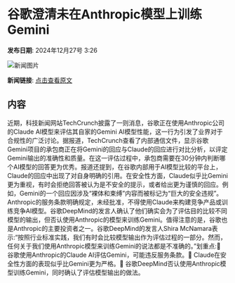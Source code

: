# 谷歌澄清未在Anthropic模型上训练Gemini

**发布日期**: 2024年12月27号 3:26

![新闻图片](https://pic.chinaz.com/picmap/202312070835429226_0.jpg)

**新闻链接**: [点击查看原文](https://www.aibase.com/zh/news/14311)

## 内容

近期，科技新闻网站TechCrunch披露了一则消息，谷歌正在使用Anthropic公司的Claude AI模型来评估其自家的Gemini AI模型性能，这一行为引发了业界对于合规性的广泛讨论。据报道，TechCrunch查看了内部通信文件，显示谷歌Gemini项目的承包商正在将Gemini的回应与Claude的回应进行对比分析，以评定Gemini输出的准确性和质量。在这一评估过程中，承包商需要在30分钟内判断哪个AI模型的回答更为优秀。报道还提到，在谷歌内部用于AI模型比较的平台上，Claude的回应中出现了对自身明确的引用。在安全性方面，Claude似乎比Gemini更为重视，有时会拒绝回答被认为是不安全的提示，或者给出更为谨慎的回应。例如，Gemini的一个回应因涉及“裸体和束缚”内容而被标记为“巨大的安全违规”。Anthropic的服务条款明确规定，未经批准，不得使用Claude来构建竞争产品或训练竞争AI模型。谷歌DeepMind的发言人确认了他们确实会为了评估目的比较不同模型的输出，但否认使用Anthropic的模型来训练Gemini。值得注意的是，谷歌也是Anthropic的主要投资者之一。谷歌DeepMind的发言人Shira McNamara表示:“按照行业标准实践，我们有时会比较模型输出作为评估过程的一部分。然而，任何关于我们使用Anthropic模型来训练Gemini的说法都是不准确的。”划重点:📜 谷歌使用Anthropic的Claude AI评估Gemini，可能违反服务条款。🔐 Claude在安全性方面的表现似乎比Gemini更为严格。💼 谷歌DeepMind否认使用Anthropic模型训练Gemini，同时确认了评估模型输出的做法。

